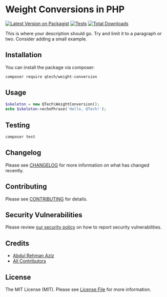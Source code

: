 # Weight Conversions in PHP

[![Latest Version on Packagist](https://img.shields.io/packagist/v/qtech/weight-conversion.svg?style=flat-square)](https://packagist.org/packages/qtech/weight-conversion)
[![Tests](https://github.com/qtech/weight-conversion/actions/workflows/run-tests.yml/badge.svg?branch=main)](https://github.com/qtech/weight-conversion/actions/workflows/run-tests.yml)
[![Total Downloads](https://img.shields.io/packagist/dt/qtech/weight-conversion.svg?style=flat-square)](https://packagist.org/packages/qtech/weight-conversion)

This is where your description should go. Try and limit it to a paragraph or two. Consider adding a small example.

## Installation

You can install the package via composer:

```bash
composer require qtech/weight-conversion
```

## Usage

```php
$skeleton = new QTech\WeightConversion();
echo $skeleton->echoPhrase('Hello, QTech!');
```

## Testing

```bash
composer test
```

## Changelog

Please see [CHANGELOG](CHANGELOG.md) for more information on what has changed recently.

## Contributing

Please see [CONTRIBUTING](.github/CONTRIBUTING.md) for details.

## Security Vulnerabilities

Please review [our security policy](../../security/policy) on how to report security vulnerabilities.

## Credits

- [Abdul Rehman Aziz](https://github.com/abdulrehman1363)
- [All Contributors](../../contributors)

## License

The MIT License (MIT). Please see [License File](LICENSE.md) for more information.
